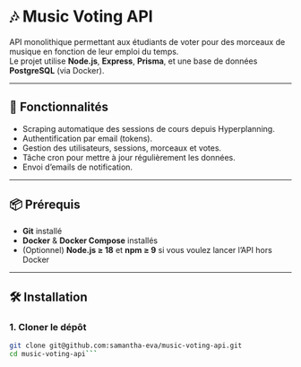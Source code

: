# 🎶 Music Voting API  

API monolithique permettant aux étudiants de voter pour des morceaux de musique en fonction de leur emploi du temps.  
Le projet utilise **Node.js**, **Express**, **Prisma**, et une base de données **PostgreSQL** (via Docker).  

---

## 🚀 Fonctionnalités
- Scraping automatique des sessions de cours depuis Hyperplanning.  
- Authentification par email (tokens).  
- Gestion des utilisateurs, sessions, morceaux et votes.  
- Tâche cron pour mettre à jour régulièrement les données.  
- Envoi d’emails de notification.  

---

## 📦 Prérequis
- **Git** installé  
- **Docker** & **Docker Compose** installés  
- (Optionnel) **Node.js ≥ 18** et **npm ≥ 9** si vous voulez lancer l’API hors Docker  

---

## 🛠️ Installation

### 1. Cloner le dépôt
```bash
git clone git@github.com:samantha-eva/music-voting-api.git
cd music-voting-api```
